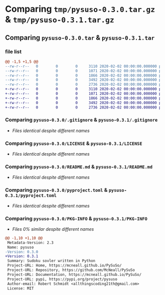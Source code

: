 # Comparing `tmp/pysuso-0.3.0.tar.gz` & `tmp/pysuso-0.3.1.tar.gz`

## Comparing `pysuso-0.3.0.tar` & `pysuso-0.3.1.tar`

### file list

```diff
@@ -1,5 +1,5 @@
--rw-r--r--   0        0        0     3110 2020-02-02 00:00:00.000000 pysuso-0.3.0/.gitignore
--rw-r--r--   0        0        0     1071 2020-02-02 00:00:00.000000 pysuso-0.3.0/LICENSE
--rw-r--r--   0        0        0     1866 2020-02-02 00:00:00.000000 pysuso-0.3.0/README.md
--rw-r--r--   0        0        0     3492 2020-02-02 00:00:00.000000 pysuso-0.3.0/pyproject.toml
--rw-r--r--   0        0        0     2736 2020-02-02 00:00:00.000000 pysuso-0.3.0/PKG-INFO
+-rw-r--r--   0        0        0     3110 2020-02-02 00:00:00.000000 pysuso-0.3.1/.gitignore
+-rw-r--r--   0        0        0     1071 2020-02-02 00:00:00.000000 pysuso-0.3.1/LICENSE
+-rw-r--r--   0        0        0     1866 2020-02-02 00:00:00.000000 pysuso-0.3.1/README.md
+-rw-r--r--   0        0        0     3492 2020-02-02 00:00:00.000000 pysuso-0.3.1/pyproject.toml
+-rw-r--r--   0        0        0     2736 2020-02-02 00:00:00.000000 pysuso-0.3.1/PKG-INFO
```

### Comparing `pysuso-0.3.0/.gitignore` & `pysuso-0.3.1/.gitignore`

 * *Files identical despite different names*

### Comparing `pysuso-0.3.0/LICENSE` & `pysuso-0.3.1/LICENSE`

 * *Files identical despite different names*

### Comparing `pysuso-0.3.0/README.md` & `pysuso-0.3.1/README.md`

 * *Files identical despite different names*

### Comparing `pysuso-0.3.0/pyproject.toml` & `pysuso-0.3.1/pyproject.toml`

 * *Files identical despite different names*

### Comparing `pysuso-0.3.0/PKG-INFO` & `pysuso-0.3.1/PKG-INFO`

 * *Files 0% similar despite different names*

```diff
@@ -1,10 +1,10 @@
 Metadata-Version: 2.3
 Name: pysuso
-Version: 0.3.0
+Version: 0.3.1
 Summary: Sudoku sovler written in Python
 Project-URL: Home, https://mcneall.github.io/PySuSo/
 Project-URL: Repository, https://github.com/McNeall/PySuSo
 Project-URL: Documentation, https://mcneall.github.io/PySuSo/
 Project-URL: pypi, https://pypi.org/project/pysuso
 Author-email: Robert Schmidt <allthingscoding21th@gmail.com>
 License: MIT
```

